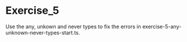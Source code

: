 # Exercise_5

Use the any, unkown and never types to fix the errors in exercise-5-any-unknown-never-types-start.ts.